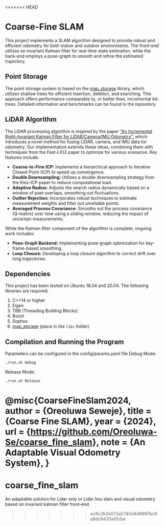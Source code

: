 <<<<<<< HEAD
# Coarse-Fine SLAM

This project implements a SLAM algorithm designed to provide robust and efficient odometry for both indoor and outdoor environments. The front-end utilizes an invariant Kalman filter for real-time state estimation, while the back-end employs a pose-graph to smooth and refine the estimated trajectory.

## Point Storage

The point storage system is based on the [map_storage](https://github.com/Oreoluwa-Se/map_storage) library, which utilizes shallow trees for efficient insertion, deletion, and searching. This approach offers performance comparable to, or better than, incremental kd-trees. Detailed information and benchmarks can be found in the repository.

## LiDAR Algorithm

The LiDAR processing algorithm is inspired by the paper ["An Incremental Right-Invariant Kalman Filter for LiDAR/Camera/IMU Odometry"](https://arxiv.org/pdf/2402.05003), which introduces a novel method for fusing LiDAR, camera, and IMU data for odometry. Our implementation extends these ideas, combining them with techniques from the Fast-LIO2 paper to optimize for various scenarios. Key features include:

- **Coarse-to-Fine ICP:** Implements a hierarchical approach to Iterative Closest Point (ICP) to speed up convergence.
- **Double Downsampling:** Utilizes a double downsampling strategy from the Kiss-ICP paper to reduce computational load.
- **Adaptive Radius:** Adjusts the search radius dynamically based on a window of past overlaps, smoothing out fluctuations.
- **Outlier Rejection:** Incorporates robust techniques to estimate measurement weights and filter out unreliable points.
- **Averaged Process Covariance:** Smooths out the process covariance (Q-matrix) over time using a sliding window, reducing the impact of uncertain measurements.

While the Kalman filter component of the algorithm is complete, ongoing work includes:

- **Pose-Graph Backend:** Implementing pose-graph optimization for key-frame-based smoothing.
- **Loop Closure:** Developing a loop closure algorithm to correct drift over long trajectories.

## Dependencies

This project has been tested on Ubuntu 18.04 and 20.04. The following libraries are required:

1. C++14 or higher
2. Eigen
3. TBB (Threading Building Blocks)
4. Boost
5. Sophus
6. [map_storage](https://github.com/Oreoluwa-Se/map_storage) (place in the `libs` folder)

## Compilation and Running the Program

Parameters can be configured in the config/params.yaml file
Debug Mode:

```sh
./run.sh Debug

```

Release Mode:

```sh
./run.sh Release
```

@misc{CoarseFineSlam2024,
  author       = {Oreoluwa Seweje},
  title        = {Coarse Fine SLAM},
  year         = {2024},
  url          = {<https://github.com/Oreoluwa-Se/coarse_fine_slam>},
  note         = {An Adaptable Visual Odometry System},
}
=======
# coarse_fine_slam
An adaptable solution for Lidar only or Lidar Imu slam and visual odometry based on invariant kalman filter front-end.
>>>>>>> ec6c2b2e072a5740d4d8897bc9a8dc6433a10cbe
